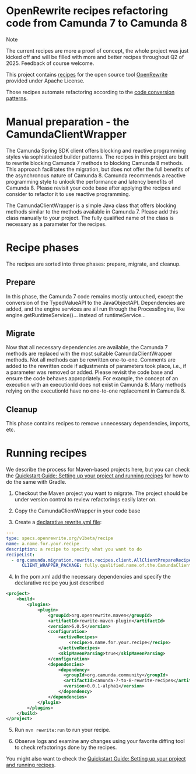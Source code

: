 # OpenRewrite recipes refactoring code from Camunda 7 to Camunda 8 

> [!NOTE]  
> The current recipes are more a proof of concept, the whole project was just kicked off and will be filled with more and better recipes throughout Q2 of 2025. Feedback of course welcome.

This project contains [recipes](https://docs.openrewrite.org/concepts-and-explanations/recipes) for the open source tool [OpenRewrite](https://docs.openrewrite.org/) provided under Apache License.

Those recipes automate refactoring according to the [code conversion patterns](../patterns/).

# Manual preparation - the CamundaClientWrapper

The Camunda Spring SDK client offers blocking and reactive programming styles via sophisticated builder patterns. The recipes in this project are built to rewrite blocking Camunda 7 methods to blocking Camunda 8 methods. This approach facilitates the migration, but does not offer the full benefits of the asynchronous nature of Camunda 8. Camunda recommends a reactive programming style to unlock the performance and latency benefits of Camunda 8. Please revisit your code base after applying the recipes and consider to refactor it to use reactive programming.

The CamundaClientWrapper is a simple Java class that offers blocking methods similar to the methods available in Camunda 7. Please add this class manually to your project. The fully qualified name of the class is necessary as a parameter for the recipes. 

# Recipe phases

The recipes are sorted into three phases: prepare, migrate, and cleanup.

## Prepare

In this phase, the Camunda 7 code remains mostly untouched, except the conversion of the TypedValueAPI to the JavaObjectAPI. Dependencies are added, and the engine services are all run through the ProcessEngine, like engine.getRuntimeService()... instead of runtimeService...

## Migrate

Now that all necessary dependencies are available, the Camunda 7 methods are replaced with the most suitable CamundaClientWrapper methods. Not all methods can be rewritten one-to-one. Comments are added to the rewritten code if adjustments of parameters took place, i.e., if a parameter was removed or added. Please revisit the code base and ensure the code behaves appropriately. For example, the concept of an execution with an executionId does not exist in Camunda 8. Many methods relying on the executionId have no one-to-one replacement in Camunda 8.

## Cleanup

This phase contains recipes to remove unnecessary dependencies, imports, etc.

# Running recipes

We describe the process for Maven-based projects here, but you can check the  [Quickstart Guide: Setting up your project and running recipes](https://docs.openrewrite.org/running-recipes/getting-started) for how to do the same with Gradle.

1. Checkout the Maven project you want to migrate. The project should be under version control to review refactorings easily later on.

2. Copy the CamundaClientWrapper in your code base

3. Create a [declarative rewrite.yml file](https://docs.openrewrite.org/running-recipes/popular-recipe-guides/authoring-declarative-yaml-recipes):
```yml
---
type: specs.openrewrite.org/v1beta/recipe
name: a.name.for.your.recipe
description: a recipe to specify what you want to do
recipeList:
  - org.camunda.migration.rewrite.recipes.client.AllClientPrepareRecipes:
      CLIENT_WRAPPER_PACKAGE: fully.qualified.name.of.the.CamundaClientWrapper
```

4. In the pom.xml add the necessary dependencies and specify the declarative recipe you just described

```xml
<project>
    <build>
        <plugins>
            <plugin>
                <groupId>org.openrewrite.maven</groupId>
                <artifactId>rewrite-maven-plugin</artifactId>
                <version>6.0.5</version>
                <configuration>
                    <activeRecipes>
                        <recipe>a.name.for.your.recipe</recipe>
                    </activeRecipes>
                    <skipMavenParsing>true</skipMavenParsing>
                </configuration>
                <dependencies>
                    <dependency>
                      <groupId>org.camunda.community</groupId>
                      <artifactId>camunda-7-to-8-rewrite-recipes</artifactId>
                      <version>0.0.1-alpha1</version>
                    </dependency>
                </dependencies>
            </plugin>
        </plugins>
    </build>
</project>
```

5. Run `mvn rewrite:run` to run your recipe.

6. Observe logs and examine any changes using your favorite diffing tool to check refactorings done by the recipes.

You might also want to check the [Quickstart Guide: Setting up your project and running recipes](https://docs.openrewrite.org/running-recipes/getting-started).

